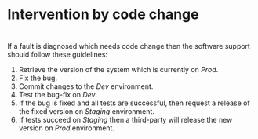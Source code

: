 # **Intervention by code change**
#
If a fault is diagnosed which needs code change then the software support should follow these guidelines:

1. Retrieve the version of the system which is currently on *Prod*.
2. Fix the bug.
3. Commit changes to the *Dev* environment.
4. Test the bug-fix on *Dev*.
5. If the bug is fixed and all tests are successful, then request a release of the fixed version on *Staging* environment.
6. If tests succeed on *Staging* then a third-party will release the new version on *Prod* environment.
